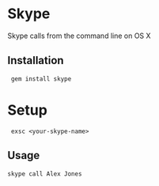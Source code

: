 # Skype

Skype calls from the command line on OS X

## Installation

     gem install skype

# Setup
 
     exsc <your-skype-name>

 

## Usage

```sh
skype call Alex Jones
```
